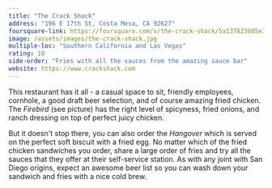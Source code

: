 ```yaml
---
title: "The Crack Shack"
address: "196 E 17th St, Costa Mesa, CA 92627"
foursquare-link: https://foursquare.com/v/the-crack-shack/5a137823805e3f277977da7d
image: /assets/images/the-crack-shack.jpg
multiple-loc: "Southern California and Las Vegas"
rating: 10
side-order: "Fries with all the sauces from the amazing sauce bar"
website: https://www.crackshack.com
---
```


This restaurant has it all - a casual space to sit, friendly employees, cornhole, a good draft beer selection, and of
course amazing fried chicken. The *Firebird* (see picture) has the right level of spicyness, fried onions, and ranch
dressing on top of perfect juicy chicken.

But it doesn't stop there, you can also order the *Hangover* which is served on the perfect soft biscuit with a fried
egg. No matter which of the fried chicken sandwiches you order, share a large order of fries and try all the sauces that
they offer at their self-service station. As with any joint with San Diego origins, expect an awesome beer list so you
can wash down your sandwich and fries with a nice cold brew.
